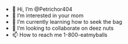 - 👋 Hi, I’m @Petrichor404
- 👀 I’m interested in your mom
- 🌱 I’m currently learning how to seek the bag
- 💞️ I’m looking to collaborate on deez nuts
- 📫 How to reach me 1-800-eatmyballs

<!---
Petrichor404/Petrichor404 is a ✨ special ✨ repository because its `README.md` (this file) appears on your GitHub profile.
You can click the Preview link to take a look at your changes.
--->
